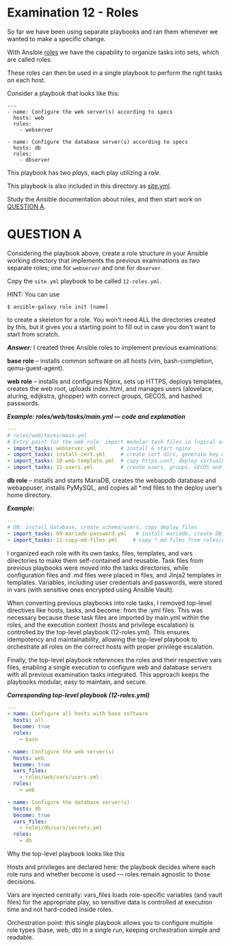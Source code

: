 # Examination 12 - Roles

So far we have been using separate playbooks and ran them whenever we wanted to make
a specific change.

With Ansible [roles](https://docs.ansible.com/ansible/latest/playbook_guide/playbooks_reuse_roles.html) we
have the capability to organize tasks into sets, which are called roles.

These roles can then be used in a single playbook to perform the right tasks on each host.

Consider a playbook that looks like this:

    ---
    - name: Configure the web server(s) according to specs
      hosts: web
      roles:
        - webserver

    - name: Configure the database server(s) according to specs
      hosts: db
      roles:
        - dbserver

This playbook has two _plays_, each play utilizing a _role_.

This playbook is also included in this directory as [site.yml](site.yml).

Study the Ansible documentation about roles, and then start work on [QUESTION A](#question-a).

# QUESTION A

Considering the playbook above, create a role structure in your Ansible working directory
that implements the previous examinations as two separate roles; one for `webserver`
and one for `dbserver`.

Copy the `site.yml` playbook to be called `12-roles.yml`.

HINT: You can use

    $ ansible-galaxy role init [name]

to create a skeleton for a role. You won't need ALL the directories created by this,
but it gives you a starting point to fill out in case you don't want to start from scratch.

***Answer:*** I created three Ansible roles to implement previous examinations:

**base role** – installs common software on all hosts (vim, bash-completion, qemu-guest-agent).

**web role** – installs and configures Nginx, sets up HTTPS, deploys templates, creates the web root, uploads index.html, and manages users (alovelace, aturing, edijkstra, ghopper) with correct groups, GECOS, and hashed passwords.

***Example: roles/web/tasks/main.yml — code and explanation***
```yaml
---
# roles/web/tasks/main.yml
# Entry point for the web role: import modular task files in logical order
- import_tasks: webserver.yml        # install & start nginx
- import_tasks: install-cert.yml     # create cert dirs, generate key & self-signed cert
- import_tasks: 10-web-template.yml  # copy https.conf, deploy virtualhost template, reload if changed
- import_tasks: 11-users.yml         # create users, groups, GECOS and hashed passwords
```

**db role** – installs and starts MariaDB, creates the webappdb database and webappuser, installs PyMySQL, and copies all *.md files to the deploy user’s home directory.

***Example:***
```yaml
---
# DB: install database, create schema/users, copy deploy files
- import_tasks: 09-mariadb-password.yml   # install mariadb, create DB, user (uses db_password)
- import_tasks: 11-copy-md-files.yml     # copy *.md files from roles/db/files -> /home/deploy/
```

I organized each role with its own tasks, files, templates, and vars directories to make them self-contained and reusable. Task files from previous playbooks were moved into the tasks directories, while configuration files and .md files were placed in files, and Jinja2 templates in templates. Variables, including user credentials and passwords, were stored in vars (with sensitive ones encrypted using Ansible Vault).


When converting previous playbooks into role tasks, I removed top-level directives like hosts, tasks, and become: from the .yml files. This was necessary because these task files are imported by main.yml within the roles, and the execution context (hosts and privilege escalation) is controlled by the top-level playbook (12-roles.yml). This ensures idempotency and maintainability, allowing the top-level playbook to orchestrate all roles on the correct hosts with proper privilege escalation.

Finally, the top-level playbook references the roles and their respective vars files, enabling a single execution to configure web and database servers with all previous examination tasks integrated. This approach keeps the playbooks modular, easy to maintain, and secure.

***Corresponding top-level playbook (12-roles.yml)***
```yaml
---
- name: Configure all hosts with base software
  hosts: all
  become: true
  roles:
    - base

- name: Configure the web server(s)
  hosts: web
  become: true
  vars_files:
    - roles/web/vars/users.yml
  roles:
    - web

- name: Configure the database server(s)
  hosts: db
  become: true
  vars_files:
    - roles/db/vars/secrets.yml
  roles:
    - db
```

Why the top-level playbook looks like this

Hosts and privileges are declared here: the playbook decides where each role runs and whether become is used — roles remain agnostic to those decisions.

Vars are injected centrally: vars_files loads role-specific variables (and vault files) for the appropriate play, so sensitive data is controlled at execution time and not hard-coded inside roles.

Orchestration point: this single playbook allows you to configure multiple role types (base, web, db) in a single run, keeping orchestration simple and readable.

